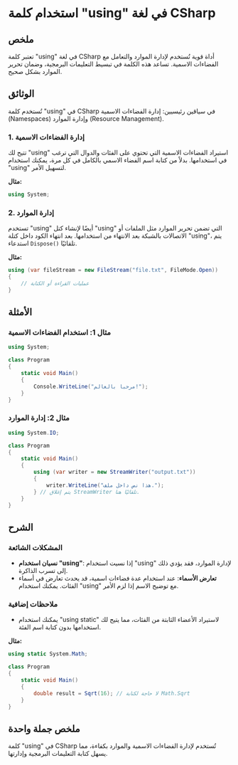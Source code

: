 <!--
Meta Description: # استخدام كلمة "using" في لغة CSharp ## ملخص تعتبر كلمة "using" في لغة CSharp أداة قوية تُستخدم لإدارة الموارد والتعامل مع الفضاءات الاسمية. تساعد هذه...
Meta Keywords: using, csharp, استخدام, الموارد, الفضاءات
-->

# استخدام كلمة "using" في لغة CSharp

## ملخص
تعتبر كلمة "using" في لغة CSharp أداة قوية تُستخدم لإدارة الموارد والتعامل مع الفضاءات الاسمية. تساعد هذه الكلمة في تبسيط التعليمات البرمجية، وضمان تحرير الموارد بشكل صحيح.

## الوثائق
تُستخدم كلمة "using" في CSharp في سياقين رئيسيين: إدارة الفضاءات الاسمية (Namespaces) وإدارة الموارد (Resource Management).

### 1. إدارة الفضاءات الاسمية
تتيح لك "using" استيراد الفضاءات الاسمية التي تحتوي على الفئات والدوال التي ترغب في استخدامها. بدلاً من كتابة اسم الفضاء الاسمي بالكامل في كل مرة، يمكنك استخدام "using" لتسهيل الأمر.

**مثال:**
```csharp
using System;
```

### 2. إدارة الموارد
تستخدم "using" أيضًا لإنشاء كتل "using" التي تضمن تحرير الموارد مثل الملفات أو الاتصالات بالشبكة بعد الانتهاء من استخدامها. بعد انتهاء الكود داخل كتلة "using"، يتم استدعاء `Dispose()` تلقائيًا.

**مثال:**
```csharp
using (var fileStream = new FileStream("file.txt", FileMode.Open))
{
    // عمليات القراءة أو الكتابة
}
```

## الأمثلة
### مثال 1: استخدام الفضاءات الاسمية
```csharp
using System;

class Program
{
    static void Main()
    {
        Console.WriteLine("مرحبا بالعالم!");
    }
}
```

### مثال 2: إدارة الموارد
```csharp
using System.IO;

class Program
{
    static void Main()
    {
        using (var writer = new StreamWriter("output.txt"))
        {
            writer.WriteLine("هذا نص داخل ملف.");
        } // يتم إغلاق StreamWriter تلقائيًا هنا.
    }
}
```

## الشرح
### المشكلات الشائعة
- **نسيان استخدام "using"**: إذا نسيت استخدام "using" لإدارة الموارد، فقد يؤدي ذلك إلى تسرب الذاكرة.
- **تعارض الأسماء**: عند استخدام عدة فضاءات اسمية، قد يحدث تعارض في أسماء الفئات. يمكنك استخدام "using" مع توضيح الاسم إذا لزم الأمر.

### ملاحظات إضافية
- يمكنك استخدام "using static" لاستيراد الأعضاء الثابتة من الفئات، مما يتيح لك استخدامها بدون كتابة اسم الفئة.
  
**مثال:**
```csharp
using static System.Math;

class Program
{
    static void Main()
    {
        double result = Sqrt(16); // لا حاجة لكتابة Math.Sqrt
    }
}
```

## ملخص جملة واحدة
كلمة "using" في CSharp تُستخدم لإدارة الفضاءات الاسمية والموارد بكفاءة، مما يسهل كتابة التعليمات البرمجية وإدارتها.